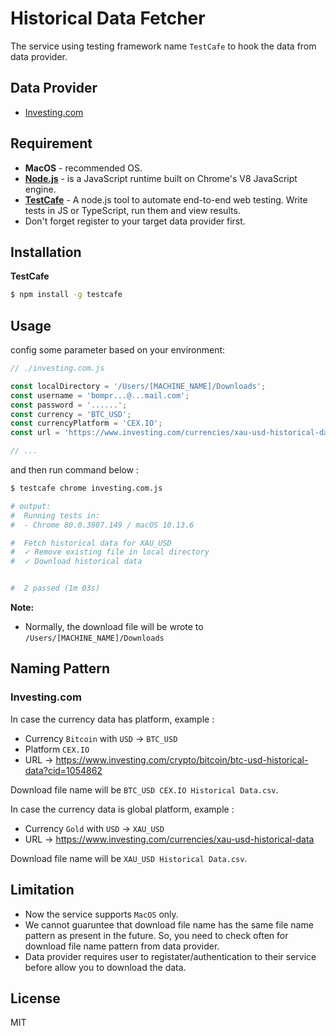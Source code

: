 # Historical Data Fetcher

The service using testing framework name `TestCafe` to hook the data from data provider.

## Data Provider

 - [Investing.com](https://www.investing.com/)

## Requirement

 - **MacOS** - recommended OS.
 - [**Node.js**](https://nodejs.org/en/download/) - is a JavaScript runtime built on Chrome's V8 JavaScript engine.
 - [**TestCafe**](https://devexpress.github.io/testcafe/) - A node.js tool to automate end-to-end web testing. Write tests in JS or TypeScript, run them and view results.
 - Don't forget register to your target data provider first.

## Installation

**TestCafe**

```bash
$ npm install -g testcafe
```

## Usage

config some parameter based on your environment:

```js
// ./investing.com.js

const localDirectory = '/Users/[MACHINE_NAME]/Downloads';
const username = 'bompr...@...mail.com';
const password = '......';
const currency = 'BTC_USD';
const currencyPlatform = 'CEX.IO';
const url = 'https://www.investing.com/currencies/xau-usd-historical-data';

// ...
```

and then run command below :
```bash
$ testcafe chrome investing.com.js

# output:
#  Running tests in:
#  - Chrome 80.0.3987.149 / macOS 10.13.6

#  Fetch historical data for XAU_USD
#  ✓ Remove existing file in local directory
#  ✓ Download historical data


#  2 passed (1m 03s)
```

**Note:**

 - Normally, the download file will be wrote to `/Users/[MACHINE_NAME]/Downloads`

## Naming Pattern

### Investing.com

In case the currency data has platform, example :
 
 - Currency `Bitcoin` with `USD` -> `BTC_USD`
 - Platform `CEX.IO`
 - URL -> https://www.investing.com/crypto/bitcoin/btc-usd-historical-data?cid=1054862

Download file name will be `BTC_USD CEX.IO Historical Data.csv`.

In case the currency data is global platform, example :

 - Currency `Gold` with `USD` -> `XAU_USD`
 - URL -> https://www.investing.com/currencies/xau-usd-historical-data

Download file name will be `XAU_USD Historical Data.csv`.

## Limitation

 - Now the service supports `MacOS` only.
 - We cannot guaruntee that download file name has the same file name pattern as present in the future. So, you need to check often for download file name pattern from data provider.
 - Data provider requires user to registater/authentication to their service before allow you to download the data.

## License

MIT